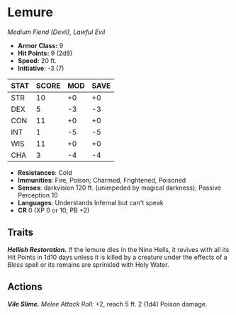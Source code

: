 # Lemure

*Medium Fiend (Devil), Lawful Evil*

- **Armor Class:** 9
- **Hit Points:** 9 (2d8)
- **Speed:** 20 ft.
- **Initiative**: -3 (7)

|STAT|SCORE|MOD|SAVE|
| --- | --- | --- | ---- |
| STR | 10 | +0 | +0 |
| DEX | 5 | -3 | -3 |
| CON | 11 | +0 | +0 |
| INT | 1 | -5 | -5 |
| WIS | 11 | +0 | +0 |
| CHA | 3 | -4 | -4 |

- **Resistances**: Cold
- **Immunities**: Fire, Poison; Charmed, Frightened, Poisoned
- **Senses**: darkvision 120 ft. (unimpeded by magical darkness); Passive Perception 10
- **Languages**: Understands Infernal but can't speak
- **CR** 0 (XP 0 or 10; PB +2)

## Traits

***Hellish Restoration.*** If the lemure dies in the Nine Hells, it revives with all its Hit Points in 1d10 days unless it is killed by a creature under the effects of a *Bless* spell or its remains are sprinkled with Holy Water.


## Actions

***Vile Slime.*** *Melee Attack Roll:* +2, reach 5 ft. 2 (1d4) Poison damage.

